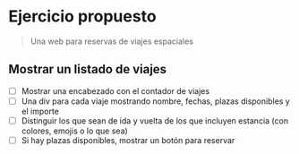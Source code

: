# Ejercicio propuesto

> Una web para reservas de viajes espaciales

## Mostrar un listado de viajes

- [ ] Mostrar una encabezado con el contador de viajes
- [ ] Una div para cada viaje mostrando nombre, fechas, plazas disponibles y el importe
- [ ] Distinguir los que sean de ida y vuelta de los que incluyen estancia (con colores, emojis o lo que sea)
- [ ] Si hay plazas disponibles, mostrar un botón para reservar
